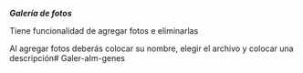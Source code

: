 ***Galería de fotos***

Tiene funcionalidad de agregar fotos e eliminarlas

Al agregar fotos deberás colocar su nombre, elegir el archivo y colocar una descripción#   G a l e r - a I m - g e n e s  
 